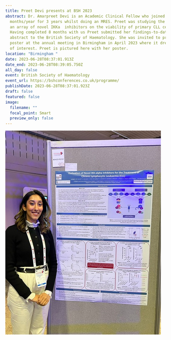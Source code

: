 ```yaml
---
title: Preet Devi presents at BSH 2023
abstract: Dr. Amarpreet Devi is an Academic Clinical Fellow who joined us for 4
  months/year for 3 years whilst doing an MRES. Preet was studying the effect of
  an array of novel IKKa  inhibitors on the viability of primary CLL cells.
  Having completed 8 months with us Preet submitted her findings-to-date as an
  abstract to the British Society of Haematology. She was invited to present a
  poster at the annual meeting in Birmingham in April 2023 where it drew a lot
  of interest. Preet is pictured here with her poster.
location: "Birmingham "
date: 2023-06-28T08:37:01.913Z
date_end: 2023-06-28T08:39:05.750Z
all_day: false
event: British Society of Haematology
event_url: https://bshconferences.co.uk/programme/
publishDate: 2023-06-28T08:37:01.923Z
draft: false
featured: false
image:
  filename: ""
  focal_point: Smart
  preview_only: false
---
```

![](preet.jpeg)